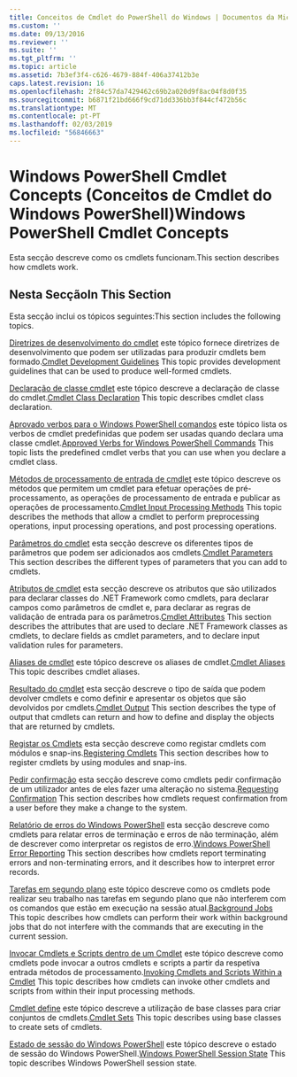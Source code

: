 ```yaml
---
title: Conceitos de Cmdlet do PowerShell do Windows | Documentos da Microsoft
ms.custom: ''
ms.date: 09/13/2016
ms.reviewer: ''
ms.suite: ''
ms.tgt_pltfrm: ''
ms.topic: article
ms.assetid: 7b3ef3f4-c626-4679-884f-406a37412b3e
caps.latest.revision: 16
ms.openlocfilehash: 2f84c57da7429462c69b2a020d9f8ac04f8d0f35
ms.sourcegitcommit: b6871f21bd666f9cd71dd336bb3f844cf472b56c
ms.translationtype: MT
ms.contentlocale: pt-PT
ms.lasthandoff: 02/03/2019
ms.locfileid: "56846663"
---
```

# <a name="windows-powershell-cmdlet-concepts"></a><span data-ttu-id="ff5b6-102">Windows PowerShell Cmdlet Concepts (Conceitos de Cmdlet do Windows PowerShell)</span><span class="sxs-lookup"><span data-stu-id="ff5b6-102">Windows PowerShell Cmdlet Concepts</span></span>

<span data-ttu-id="ff5b6-103">Esta secção descreve como os cmdlets funcionam.</span><span class="sxs-lookup"><span data-stu-id="ff5b6-103">This section describes how cmdlets work.</span></span>

## <a name="in-this-section"></a><span data-ttu-id="ff5b6-104">Nesta Secção</span><span class="sxs-lookup"><span data-stu-id="ff5b6-104">In This Section</span></span>

<span data-ttu-id="ff5b6-105">Esta secção inclui os tópicos seguintes:</span><span class="sxs-lookup"><span data-stu-id="ff5b6-105">This section includes the following topics.</span></span>

<span data-ttu-id="ff5b6-106">[Diretrizes de desenvolvimento do cmdlet](./cmdlet-development-guidelines.md) este tópico fornece diretrizes de desenvolvimento que podem ser utilizadas para produzir cmdlets bem formado.</span><span class="sxs-lookup"><span data-stu-id="ff5b6-106">[Cmdlet Development Guidelines](./cmdlet-development-guidelines.md) This topic provides development guidelines that can be used to produce well-formed cmdlets.</span></span>

<span data-ttu-id="ff5b6-107">[Declaração de classe cmdlet](./cmdlet-class-declaration.md) este tópico descreve a declaração de classe do cmdlet.</span><span class="sxs-lookup"><span data-stu-id="ff5b6-107">[Cmdlet Class Declaration](./cmdlet-class-declaration.md) This topic describes cmdlet class declaration.</span></span>

<span data-ttu-id="ff5b6-108">[Aprovado verbos para o Windows PowerShell comandos](./approved-verbs-for-windows-powershell-commands.md) este tópico lista os verbos de cmdlet predefinidas que podem ser usadas quando declara uma classe cmdlet.</span><span class="sxs-lookup"><span data-stu-id="ff5b6-108">[Approved Verbs for Windows PowerShell Commands](./approved-verbs-for-windows-powershell-commands.md) This topic lists the predefined cmdlet verbs that you can use when you declare a cmdlet class.</span></span>

<span data-ttu-id="ff5b6-109">[Métodos de processamento de entrada de cmdlet](./cmdlet-input-processing-methods.md) este tópico descreve os métodos que permitem um cmdlet para efetuar operações de pré-processamento, as operações de processamento de entrada e publicar as operações de processamento.</span><span class="sxs-lookup"><span data-stu-id="ff5b6-109">[Cmdlet Input Processing Methods](./cmdlet-input-processing-methods.md) This topic describes the methods that allow a cmdlet to perform preprocessing operations, input processing operations, and post processing operations.</span></span>

<span data-ttu-id="ff5b6-110">[Parâmetros do cmdlet](./cmdlet-parameters.md) esta secção descreve os diferentes tipos de parâmetros que podem ser adicionados aos cmdlets.</span><span class="sxs-lookup"><span data-stu-id="ff5b6-110">[Cmdlet Parameters](./cmdlet-parameters.md) This section describes the different types of parameters that you can add to cmdlets.</span></span>

<span data-ttu-id="ff5b6-111">[Atributos de cmdlet](./cmdlet-attributes.md) esta secção descreve os atributos que são utilizados para declarar classes do .NET Framework como cmdlets, para declarar campos como parâmetros de cmdlet e, para declarar as regras de validação de entrada para os parâmetros.</span><span class="sxs-lookup"><span data-stu-id="ff5b6-111">[Cmdlet Attributes](./cmdlet-attributes.md) This section describes the attributes that are used to declare .NET Framework classes as cmdlets, to declare fields as cmdlet parameters, and to declare input validation rules for parameters.</span></span>

<span data-ttu-id="ff5b6-112">[Aliases de cmdlet](./cmdlet-aliases.md) este tópico descreve os aliases de cmdlet.</span><span class="sxs-lookup"><span data-stu-id="ff5b6-112">[Cmdlet Aliases](./cmdlet-aliases.md) This topic describes cmdlet aliases.</span></span>

<span data-ttu-id="ff5b6-113">[Resultado do cmdlet](./cmdlet-output.md) esta secção descreve o tipo de saída que podem devolver cmdlets e como definir e apresentar os objetos que são devolvidos por cmdlets.</span><span class="sxs-lookup"><span data-stu-id="ff5b6-113">[Cmdlet Output](./cmdlet-output.md) This section describes the type of output that cmdlets can return and how to define and display the objects that are returned by cmdlets.</span></span>

<span data-ttu-id="ff5b6-114">[Registar os Cmdlets](./modules-and-snap-ins.md) esta secção descreve como registar cmdlets com módulos e snap-ins.</span><span class="sxs-lookup"><span data-stu-id="ff5b6-114">[Registering Cmdlets](./modules-and-snap-ins.md) This section describes how to register cmdlets by using modules and snap-ins.</span></span>

<span data-ttu-id="ff5b6-115">[Pedir confirmação](./requesting-confirmation-from-cmdlets.md) esta secção descreve como cmdlets pedir confirmação de um utilizador antes de eles fazer uma alteração no sistema.</span><span class="sxs-lookup"><span data-stu-id="ff5b6-115">[Requesting Confirmation](./requesting-confirmation-from-cmdlets.md) This section describes how cmdlets request confirmation from a user before they make a change to the system.</span></span>

<span data-ttu-id="ff5b6-116">[Relatório de erros do Windows PowerShell](./error-reporting-concepts.md) esta secção descreve como cmdlets para relatar erros de terminação e erros de não terminação, além de descrever como interpretar os registos de erro.</span><span class="sxs-lookup"><span data-stu-id="ff5b6-116">[Windows PowerShell Error Reporting](./error-reporting-concepts.md) This section describes how cmdlets report terminating errors and non-terminating errors, and it describes how to interpret error records.</span></span>

<span data-ttu-id="ff5b6-117">[Tarefas em segundo plano](./background-jobs.md) este tópico descreve como os cmdlets pode realizar seu trabalho nas tarefas em segundo plano que não interferem com os comandos que estão em execução na sessão atual.</span><span class="sxs-lookup"><span data-stu-id="ff5b6-117">[Background Jobs](./background-jobs.md) This topic describes how cmdlets can perform their work within background jobs that do not interfere with the commands that are executing in the current session.</span></span>

<span data-ttu-id="ff5b6-118">[Invocar Cmdlets e Scripts dentro de um Cmdlet](./invoking-cmdlets-and-scripts-within-a-cmdlet.md) este tópico descreve como cmdlets pode invocar a outros cmdlets e scripts a partir da respetiva entrada métodos de processamento.</span><span class="sxs-lookup"><span data-stu-id="ff5b6-118">[Invoking Cmdlets and Scripts Within a Cmdlet](./invoking-cmdlets-and-scripts-within-a-cmdlet.md) This topic describes how cmdlets can invoke other cmdlets and scripts from within their input processing methods.</span></span>

<span data-ttu-id="ff5b6-119">[Cmdlet define](./cmdlet-sets.md) este tópico descreve a utilização de base classes para criar conjuntos de cmdlets.</span><span class="sxs-lookup"><span data-stu-id="ff5b6-119">[Cmdlet Sets](./cmdlet-sets.md) This topic describes using base classes to create sets of cmdlets.</span></span>

<span data-ttu-id="ff5b6-120">[Estado de sessão do Windows PowerShell](./windows-powershell-session-state.md) este tópico descreve o estado de sessão do Windows PowerShell.</span><span class="sxs-lookup"><span data-stu-id="ff5b6-120">[Windows PowerShell Session State](./windows-powershell-session-state.md) This topic describes Windows PowerShell session state.</span></span>
